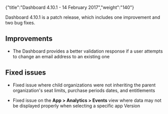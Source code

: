 {"title":"Dashboard 4.10.1 - 14 February 2017","weight":"140"} 

Dashboard 4.10.1 is a patch release, which includes one improvement and two bug fixes.

## Improvements

*   The Dashboard provides a better validation response if a user attempts to change an email address to an existing one
    

## Fixed issues

*   Fixed issue where child organizations were not inheriting the parent organization's seat limits, purchase periods dates, and entitlements
    
*   Fixed issue on the **App > Analytics > Events** view where data may not be displayed properly when selecting a specific app Version